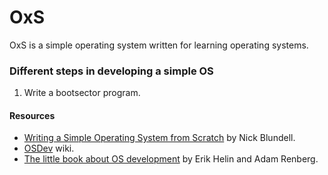 # OxS
OxS is a simple operating system written for learning operating systems.

### Different steps in developing a simple OS

1. Write a bootsector program.

#### Resources

- [Writing a Simple Operating System from Scratch](https://www.cs.bham.ac.uk/~exr/lectures/opsys/10_11/lectures/os-dev.pdf) by Nick Blundell.
- [OSDev](https://wiki.osdev.org/Main_Page) wiki.
- [The little book about OS development](https://littleosbook.github.io/book.pdf) by Erik Helin and Adam Renberg.
